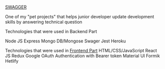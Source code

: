 [SWAGGER](https://fromjuniortomiddle.herokuapp.com/api-docs/)

One of my "pet projects" that helps junior developer update development skills by answering technical question

Technologies that were used in Backend Part

Node JS
Express
Mongo DB/Mongose
Swager
Jest
Heroku

Technologies that were used in [Frontend Part](https://github.com/artemdev/FromJuniorToMiddle-frontend-)
HTML/CSS/JavaScript
React JS
Redux
Google OAuth
Authentication with Bearer token
Material UI
Formik
Hetlify

